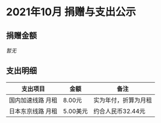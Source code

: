 # 2021年10月 捐赠与支出公示

## 捐赠金额

*暂无*

## 支出明细

| 支出项目          | 金额     | 备注                 |
| ----------------- | -------- | -------------------- |
| 国内加速线路 月租 | 8.00元   | 实为年付，折算为月租 |
| 日本东京线路 月租 | 5.00美元 | 约合人民币32.44元    |

